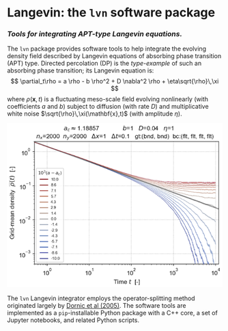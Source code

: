 # **Langevin**: the `lvn` software package

###  _Tools for integrating APT-type Langevin equations._

The `lvn`  package provides software tools to help integrate the evolving density field described by Langevin equations of absorbing phase transition (APT) type.
Directed percolation (DP) is the _type-example_ of such an absorbing phase transition; its Langevin equation is:
$$
    \partial_t\rho
    =
    a \rho
    -
    b \rho^2
    +
    D \nabla^2 \rho
    +
    \eta\sqrt{\rho}\,\xi
$$
where $\rho(\mathbf{x},t)$ is a fluctuating meso-scale field  evolving nonlinearly (with coefficients $a$ and $b$) subject to diffusion (with rate $D$) and multiplicative white noise $\sqrt{\rho}\,\xi(\mathbf{x},t)$ (with amplitude $\eta$).

![Plot of grid-averaged density $\overline{\rho}(t)$ versus time, for an ensemble of simulations with $a$ taking values ranging symmetrically about criticality $a_c \approx 1.8857$ by up to $\Delta{a}=\pm 0.01$:](images/ρ_t_loglog_reduced.png)

The `lvn` Langevin integrator employs the operator-splitting method originated largely by [Dornic et al (2005)](references.md). The software tools are implemented as a `pip`-installable Python package with a C++ core, a set of Jupyter notebooks, and related Python scripts.


